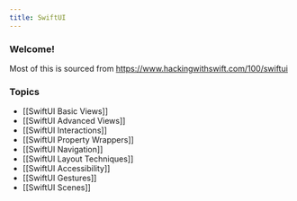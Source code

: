 ```yaml
---
title: SwiftUI
---
```


### Welcome!

Most of this is sourced from https://www.hackingwithswift.com/100/swiftui

### Topics
- [[SwiftUI Basic Views]]
- [[SwiftUI Advanced Views]]
- [[SwiftUI Interactions]]
- [[SwiftUI Property Wrappers]]
- [[SwiftUI Navigation]]
- [[SwiftUI Layout Techniques]]
- [[SwiftUI Accessibility]]
- [[SwiftUI Gestures]]
- [[SwiftUI Scenes]]
